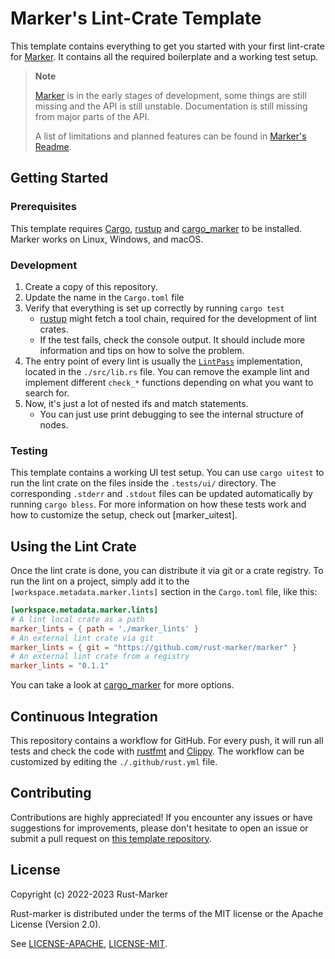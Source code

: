 # Marker's Lint-Crate Template

This template contains everything to get you started with your first lint-crate for [Marker]. It contains all the required boilerplate and a working test setup.  

> **Note**
>
> [Marker] is in the early stages of development, some things are still missing and the API is still unstable. Documentation is still missing from major parts of the API.
>
> A list of limitations and planned features can be found in [Marker's Readme].

[Marker]: https://github.com/rust-marker/marker
[Marker's Readme]: https://github.com/rust-marker/marker/blob/master/README.md

## Getting Started

### Prerequisites

This template requires [Cargo], [rustup] and [cargo_marker] to be installed. Marker works on Linux, Windows, and macOS.

[Cargo]: https://github.com/rust-lang/cargo/
[rustup]: https://github.com/rust-lang/rustup/
[cargo_marker]: https://crates.io/crates/cargo_marker

### Development

1. Create a copy of this repository.
2. Update the name in the `Cargo.toml` file
3. Verify that everything is set up correctly by running `cargo test`
    * [rustup] might fetch a tool chain, required for the development of lint crates.
    * If the test fails, check the console output. It should include more information and tips on how to solve the problem.
4. The entry point of every lint is usually the [`LintPass`] implementation, located in the `./src/lib.rs` file. You can remove the example lint and implement different `check_*` functions depending on what you want to search for.
5. Now, it's just a lot of nested ifs and match statements.
    * You can just use print debugging to see the internal structure of nodes.

<!-- FIXME(xFrednet): Update this link once v0.1.0 has been released -->
[`LintPass`]: https://github.com/rust-marker/marker/blob/master/marker_api/src/lib.rs#L31

### Testing

This template contains a working UI test setup. You can use `cargo uitest` to run the lint crate on the files inside the `.tests/ui/` directory. The corresponding `.stderr` and `.stdout` files can be updated automatically by running `cargo bless`. For more information on how these tests work and how to customize the setup, check out [marker_uitest]. 

## Using the Lint Crate

Once the lint crate is done, you can distribute it via git or a crate registry. To run the lint on a project, simply add it to the `[workspace.metadata.marker.lints]` section in the `Cargo.toml` file, like this:

```toml
[workspace.metadata.marker.lints]
# A lint local crate as a path
marker_lints = { path = './marker_lints' }
# An external lint crate via git
marker_lints = { git = "https://github.com/rust-marker/marker" }
# An external lint crate from a registry
marker_lints = "0.1.1"
```

You can take a look at [cargo_marker] for more options.

## Continuous Integration

This repository contains a workflow for GitHub. For every push, it will run all tests and check the code with [rustfmt] and [Clippy]. The workflow can be customized by editing the `./.github/rust.yml` file.

<!-- FIXME(xFrednet): Add Marker to the CI and docs, once the first version has been released -->

[Clippy]: https://github.com/rust-lang/rust-clippy
[rustfmt]: https://github.com/rust-lang/rustfmt

## Contributing

Contributions are highly appreciated! If you encounter any issues or have suggestions for improvements, please don't hesitate to open an issue or submit a pull request on [this template repository](https://github.com/rust-marker/lint-crate-template).

## License

Copyright (c) 2022-2023 Rust-Marker

Rust-marker is distributed under the terms of the MIT license or the Apache License (Version 2.0).

See [LICENSE-APACHE](https://github.com/rust-marker/marker/blob/master/LICENSE-APACHE), [LICENSE-MIT](https://github.com/rust-marker/marker/blob/master/LICENSE-MIT).

